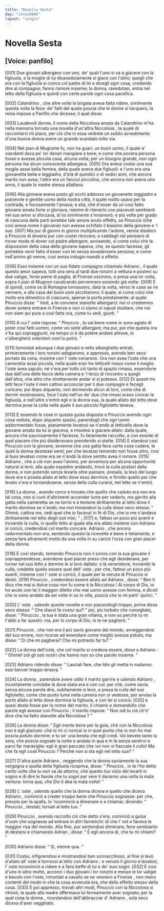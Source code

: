 ```yaml
---
title: "Novella Sesta"
day: "itnov0906"
layout: "single"
---
```

<div id="nov0906" type="novella" who="panfilo">
 <h1>
  Novella Sesta
 </h1>
 <p>
  <h2>
   [Voice: panfilo]
  </h2>
 </p>
 <argument>
  <p>
   <a name="p09060001">
    [001]
   </a>
   Due giovani albergano con uno, de' quali l'uno si va a giacere con la figliuola, e la moglie di lui disavedutamente si giace con l'altro; quegli che era con la figliuola si corica col padre di lei e dicegli ogni cosa, credendo dire al compagno; fanno romore insieme; la donna, ravedutasi, entra nel letto della figliuola e quindi con certe parole ogni cosa pacefica.
  </p>
 </argument>
 <div3 type="commentary" who="author">
  <p>
   <a name="p09060002">
    [002]
   </a>
   <name persref="calandrino" type="person">
    Calandrino
   </name>
   , che altre volte la brigata aveva fatta ridere, similmente questa volta la fece: de' fatti del quale poscia che le donne si tacquero,
   <name persref="emilia" type="person">
    la reina
   </name>
   impose a
   <name persref="panfilo" type="person">
    Panfilo
   </name>
   che dicesse; il qual disse:
  </p>
 </div3>
 <div3 type="commentary" who="panfilo">
  <p>
   <a name="p09060003">
    [003]
   </a>
   Laudevoli donne, il nome della
   <name persref="niccolosa" type="person">
    Niccolosa
   </name>
   amata da
   <name persref="calandrino" type="person">
    Calandrino
   </name>
   m'ha nella memoria tornata una novella d'un'altra
   <name persref="niccolosa-0906" type="person">
    Niccolosa
   </name>
   , la quale di raccontarvi mi piace, per ci&ograve; che in essa vedrete un subito avvedimento d'una buona donna avere un grande scandalo tolto via.
  </p>
 </div3>
 <p>
  <a name="p09060004">
   [004]
  </a>
  Nel pian di
  <name placeref="mugnone" type="place">
   Mugnone
  </name>
  fu, non ha guari, un buon uomo, il quale a' viandanti dava pe' lor danari mangiare e bere; e come che povera persona fosse e avesse piccola casa, alcuna volta; per un bisogno grande, non ogni persona ma alcun conoscente albergava.
  <a name="p09060005">
   [005]
  </a>
  Ora aveva costui una sua moglie assai bella femina, della quale aveva due figliuoli: e l'uno era una giovanetta bella e leggiadra, d'et&agrave; di quindici o di sedici anni, che ancora marito non avea; l'altro era un fanciul piccolino, che ancora non aveva uno anno, il quale la madre stessa allattava.
 </p>
 <p>
  <a name="p09060006">
   [006]
  </a>
  Alla giovane aveva posto gli occhi addosso un giovanetto leggiadro e piacevole e gentile uomo della nostra citt&agrave;, il quale molto usava per la contrada, e focosamente l'amava; e ella, che d'esser da un cos&iacute; fatto giovane amata forte si gloriava, mentre di ritenerlo con piacevoli sembianti nel suo amor si sforzava, di lui similmente s'innamor&ograve;; e pi&uacute; volte per grado di ciascuna delle parti avrebbe tale amore avuto effetto, se
  <name persref="pinuccio" type="person">
   Pinuccio
  </name>
  (che cos&iacute; aveva nome il giovane) non avesse schifato il biasimo della giovane e 'l suo.
  <a name="p09060007">
   [007]
  </a>
  Ma pur di giorno in giorno multiplicando l'ardore, venne disidero a
  <name persref="pinuccio" type="person">
   Pinuccio
  </name>
  di doversi pur con costei ritrovare; e caddegli nel pensiero di trovar modo di dover col padre albergare, avvisando, s&iacute; come colui che la disposizion della casa della giovane sapeva, che, se questo facesse, gli potrebbe venir fatto d'esser con lei senza avvedersene persona; e come nell'animo gli venne, cos&iacute; senza indugio mand&ograve; a effetto.
 </p>
 <p>
  <a name="p09060008">
   [008]
  </a>
  Esso insieme con un suo fidato compagno chiamato
  <name persref="adriano" type="person">
   Adriano
  </name>
  , il quale questo amor sapeva, tolti una sera al tardi due ronzini a vettura e postevi su due valigie, forse piene di paglia, di
  <name placeref="firenze" type="place">
   Firenze
  </name>
  uscirono, e presa una lor volta, sopra il pian di
  <name placeref="mugnone" type="place">
   Mugnon
  </name>
  cavalcando pervennero essendo gi&agrave; notte.
  <a name="p09060009">
   [009]
  </a>
  E di quindi, come se di
  <name placeref="romagna" type="place">
   Romagna
  </name>
  tornassero, data la volta, verso le case se ne vennero, e alla casa del buon uom picchiarono; il quale, s&iacute; come colui che molto era dimestico di ciascuno, aperse la porta prestamente: al quale
  <name persref="pinuccio" type="person">
   Pinuccio
  </name>
  disse:
  <q direct="unspecified" who="pinuccio">
   Vedi, a te conviene stanotte albergarci: noi ci credemmo dover potere entrare in
   <name placeref="firenze" type="place">
    Firenze
   </name>
   e non ci siamo s&iacute; saputi studiare, che noi non siam qui pure a cos&iacute; fatta ora, come tu vedi, giunti.
  </q>
 </p>
 <p>
  <a name="p09060010">
   [010]
  </a>
  A cui l'
  <name persref="oste-0906" type="person">
   oste
  </name>
  rispose:
  <q direct="unspecified" who="oste-0906">
   <name persref="pinuccio" type="person">
    Pinuccio
   </name>
   , tu sai bene come io sono agiato di poter cos&iacute; fatti uomini, come voi siete albergare; ma pur, poi che questa ora v'ha qui sopraggiunti, n&eacute; tempo ci &egrave; da potere andare altrove, io v'albergher&ograve; volentieri com'io potr&ograve;.
  </q>
 </p>
 <p>
  <a name="p09060011">
   [011]
  </a>
  Ismontati adunque i due giovani e nello alberghetto entrati, primieramente i loro ronzini adagiarono, e appresso, avendo ben seco portato da cena, insieme con l'
  <name persref="oste-0906" type="person">
   oste
  </name>
  cenarono. Ora non avea l'oste che una cameretta assai piccola, nella quale eran tre letticelli messi come il meglio l'oste avea saputo; n&eacute; v'era per tutto ci&ograve; tanto di spazio rimaso, essendone due dall'una delle facce della camera e 'l terzo di rincontro a quegli dall'altra, che altro che strettamente andar vi si potesse.
  <a name="p09060012">
   [012]
  </a>
  Di questi tre letti fece l'oste il men cattivo acconciar per li due compagni e fecegli coricare; poi dopo alquanto, non dormendo alcun di loro, come che di dormir mostrassero, fece l'oste nell'un de' due che rimasi erano coricar la figliuola, e nell'altro s'entr&ograve; egli e la
  <name persref="donna-0906" type="person">
   donna
  </name>
  sua, la quale allato del letto dove dormiva pose la culla nella quale il suo piccolo figlioletto teneva.
 </p>
 <p>
  <a name="p09060013">
   [013]
  </a>
  E essendo le cose in questa guisa disposte e
  <name persref="pinuccio" type="person">
   Pinuccio
  </name>
  avendo ogni cosa veduta, dopo alquanto spazio, parendogli che ogn'uomo addormentato fosse, pianamente levatosi se n'and&ograve; al letticello dove la giovane amata da lui si giaceva, e miselesi a giacere allato: dalla quale, ancora che paurosamente il facesse, fu lietamente raccolto, e con essolei di quel piacere che pi&uacute; disideravano prendendo si stette.
  <a name="p09060014">
   [014]
  </a>
  E standosi cos&iacute;
  <name persref="pinuccio" type="person">
   Pinuccio
  </name>
  con la giovane, avvenne che una gatta fece certe cose cadere, le quali la
  <name persref="donna-0906" type="person">
   donna
  </name>
  destatasi sent&iacute;; per che levatasi temendo non fosse altro, cos&iacute; al buio levatasi come era se n'and&ograve; l&agrave; dove sentito avea il romore.
  <a name="p09060015">
   [015]
  </a>
  <name persref="adriano" type="person">
   Adriano
  </name>
  , che a ci&ograve; non avea l'animo, per avventura per alcuna opportunit&agrave; natural si lev&ograve;, alla quale espedire andando, trov&ograve; la culla postavi dalla donna, e non potendo senza levarla oltre passare, presala, la lev&ograve; del luogo dove era e posela allato al letto dove esso dormiva; e fornito quello per che levato s'era e tornandosene, senza della culla curarsi, nel letto se n'entr&ograve;.
 </p>
 <p>
  <a name="p09060016">
   [016]
  </a>
  La
  <name persref="donna-0906" type="person">
   donna
  </name>
  , avendo cerco e trovato che quello che caduto era non era tal cosa, non si cur&ograve; d'altrimenti accender lume per vederlo, ma garrito alla gatta nella cameretta se ne torn&ograve; e a tentone dirittamente al letto dove il marito dormiva se n'and&ograve;; ma non trovandovi la culla disse seco stessa:
  <q direct="unspecified" who="donna-0906">
   Ohim&egrave;, cattiva me, vedi quel che io faceva! in f&eacute; di Dio, che io me n'andava dirittamente nel letto degli osti miei,
  </q>
  ;
  <a name="p09060017">
   [017]
  </a>
  e, fattasi un poco pi&uacute; avanti e trovando la culla, in quello letto al quale ella era allato insieme con
  <name persref="adriano" type="person">
   Adriano
  </name>
  si coric&ograve;, credendosi col marito coricare.
  <name persref="adriano" type="person">
   Adriano
  </name>
  , che ancora radormentato non era, sentendo questo la ricevette e bene e lietamente, e senza fare altramenti motto da una volta in su caric&ograve; l'orza con gran piacer della donna.
 </p>
 <p>
  <a name="p09060018">
   [018]
  </a>
  E cos&iacute; stando, temendo
  <name persref="pinuccio" type="person">
   Pinuccio
  </name>
  non il sonno con la sua giovane il soprapprendesse, avendone quel piacer preso che egli desiderava, per tornar nel suo letto a dormire le si lev&ograve; dallato: e l&agrave; venendone, trovando la culla, credette quello essere quel dell'
  <name persref="oste-0906" type="person">
   oste
  </name>
  ; per che, fattosi un poco pi&uacute; avanti, insieme con l'
  <name persref="oste-0906" type="person">
   oste
  </name>
  si coric&ograve;, il quale per la venuta di
  <name persref="pinuccio" type="person">
   Pinuccio
  </name>
  si dest&ograve;.
  <a name="p09060019">
   [019]
  </a>
  <name persref="pinuccio" type="person">
   Pinuccio
  </name>
  , credendosi essere allato ad
  <name persref="adriano" type="person">
   Adriano
  </name>
  , disse:
  <q direct="unspecified" who="pinuccio">
   Ben ti dico che mai s&iacute; dolce cosa non fu come &egrave; la
   <name persref="niccolosa-0906" type="person">
    Niccolosa
   </name>
   ! Al corpo di Dio, io ho avuto con lei il maggior diletto che mai uomo avesse con femina, e dicoti che io sono andato da sei volte in su in villa, poscia che io mi parti' quinci.
  </q>
 </p>
 <p>
  <a name="p09060020">
   [020]
  </a>
  L'
  <name persref="oste-0906" type="person">
   oste
  </name>
  , udendo queste novelle e non piacendogli troppo, prima disse seco stesso:
  <q direct="unspecified" who="oste-0906">
   Che diavol fa costui qui?
  </q>
  poi, pi&uacute; turbato che consigliato, disse:
  <q direct="unspecified" who="oste-0906">
   <name persref="pinuccio" type="person">
    Pinuccio
   </name>
   , la tua &egrave; stata una gran villania, e non so perch&eacute; tu mi t'abbi a far questo: ma, per lo corpo di Dio, io te ne pagher&ograve;.
  </q>
 </p>
 <p>
  <a name="p09060021">
   [021]
  </a>
  <name persref="pinuccio" type="person">
   Pinuccio
  </name>
  , che non era il pi&uacute; savio giovane del mondo, avveggendosi del suo errore, non ricorse ad emendare come meglio avesse potuto, ma disse:
  <q direct="unspecified" who="pinuccio">
   Di che mi pagherai? Che mi potrest&uacute; far tu?
  </q>
 </p>
 <p>
  <a name="p09060022">
   [022]
  </a>
  La
  <name persref="donna-0906" type="person">
   donna
  </name>
  dell'oste, che col marito si credeva essere, disse a
  <name persref="adriano" type="person">
   Adriano
  </name>
  :
  <q direct="unspecified" who="donna-0906">
   Ohim&egrave;! odi gli osti nostri che hanno non so che parole insieme.
  </q>
 </p>
 <p>
  <a name="p09060023">
   [023]
  </a>
  <name persref="adriano" type="person">
   Adriano
  </name>
  ridendo disse:
  <q direct="unspecified" who="adriano">
   Lasciali fare, che Idio gli metta in malanno: essi bevver troppo iersera.
  </q>
 </p>
 <p>
  <a name="p09060024">
   [024]
  </a>
  La
  <name persref="donna-0906" type="person">
   donna
  </name>
  , parendole avere udito il marito garrire e udendo
  <name persref="adriano" type="person">
   Adriano
  </name>
  , incontanente conobbe l&agrave; dove stata era e con cui: per che, come savia, senza alcuna parola dire, subitamente si lev&ograve;, e presa la culla del suo figlioletto, come che punto lume nella camera non si vedesse, per avviso la port&ograve; allato al letto dove dormiva la figliuola, e con lei si coric&ograve;;
  <a name="p09060025">
   [025]
  </a>
  e quasi desta fosse per lo romor del marito, il chiam&ograve; e domandollo che parole egli avesse con
  <name persref="pinuccio" type="person">
   Pinuccio
  </name>
  ; il marito rispose:
  <q direct="unspecified" who="oste-0906">
   Non odi tu ci&ograve; ch'e' dice che ha fatto stanotte alla
   <name persref="niccolosa-0906" type="person">
    Niccolosa
   </name>
   ?
  </q>
 </p>
 <p>
  <a name="p09060026">
   [026]
  </a>
  La
  <name persref="donna-0906" type="person">
   donna
  </name>
  disse:
  <q direct="unspecified" who="donna-0906">
   Egli mente bene per la gola, ch&eacute; con la
   <name persref="niccolosa-0906" type="person">
    Niccolosa
   </name>
   non &egrave; egli giaciuto: ch&eacute; io mi ci coricai io in quel punto che io non ho mai poscia potuto dormire; e tu se' una bestia che egli credi. Voi bevete tanto la sera, che poscia sognate la notte e andate in qua e in l&agrave; senza sentirvi e parvi far maraviglie: egli &egrave; gran peccato che voi non vi fiaccate il collo! Ma che fa egli cost&iacute;
   <name persref="pinuccio" type="person">
    Pinuccio
   </name>
   ? Perch&eacute; non si sta egli nel letto suo?
  </q>
 </p>
 <p>
  <a name="p09060027">
   [027]
  </a>
  D'altra parte
  <name persref="adriano" type="person">
   Adriano
  </name>
  , veggendo che la
  <name persref="donna-0906" type="person">
   donna
  </name>
  saviamente la sua vergogna e quella della figliuola ricopriva, disse:
  <q direct="unspecified" who="adriano">
   <name persref="pinuccio" type="person">
    Pinuccio
   </name>
   , io te l'ho detto cento volte che tu non va da attorno, ch&eacute; questo tuo vizio del levarti in sogno e di dire le favole che tu sogni per vere ti daranno una volta la mala ventura: torna qua, che Dio ti dea la mala notte!
  </q>
 </p>
 <p>
  <a name="p09060028">
   [028]
  </a>
  L'
  <name persref="oste-0906" type="person">
   oste
  </name>
  , udendo quello che la
  <name persref="donna-0906" type="person">
   donna
  </name>
  diceva e quello che diceva
  <name persref="adriano" type="person">
   Adriano
  </name>
  , cominci&ograve; a creder troppo bene che
  <name persref="pinuccio" type="person">
   Pinuccio
  </name>
  sognasse: per che, presolo per la spalla, lo 'ncominci&ograve; a dimenare e a chiamar, dicendo:
  <q direct="unspecified" who="oste-0906">
   <name persref="pinuccio" type="person">
    Pinuccio
   </name>
   , destati; tornati al letto tuo.
  </q>
 </p>
 <p>
  <a name="p09060029">
   [029]
  </a>
  <name persref="pinuccio" type="person">
   Pinuccio
  </name>
  , avendo raccolto ci&ograve; che detto s'era, cominci&ograve; a guisa d'uom che sognasse ad entrare in altri farnetichi: di che l'
  <name persref="oste-0906" type="person">
   ost
  </name>
  e faceva le maggior risa del mondo. Alla fine, pur sentendosi dimenare, fece sembiante di destarsi e chiamando
  <name persref="adriano" type="person">
   Adrian
  </name>
  , disse:
  <q direct="unspecified" who="pinuccio">
   &Egrave; egli ancora d&iacute;, che tu mi chiami?
  </q>
 </p>
 <p>
  <a name="p09060030">
   [030]
  </a>
  <name persref="adriano" type="person">
   Adriano
  </name>
  disse:
  <q direct="unspecified" who="adriano">
   S&iacute;, vienne qua.
  </q>
 </p>
 <p>
  <a name="p09060031">
   [031]
  </a>
  Costui, infignendosi e mostrandosi ben sonnacchioso, al fine si lev&ograve; d'allato all'
  <name persref="oste-0906" type="person">
   oste
  </name>
  e tornossi al letto con
  <name persref="adriano" type="person">
   Adriano
  </name>
  ; e venuto il giorno e levatosi, l'
  <name persref="oste-0906" type="person">
   oste
  </name>
  incominci&ograve; a ridere e a farsi beffe di lui e de' suoi sogni.
  <a name="p09060032">
   [032]
  </a>
  E cos&iacute; d'uno in altro motto, acconci i duo giovani i lor ronzini e messe le lor valigie e bevuto con l'oste, rimontati a cavallo se ne vennero a
  <name placeref="firenze" type="place">
   Firenze
  </name>
  , non meno contenti del modo in che la cosa avvenuta era, che dello effetto stesso della cosa.
  <a name="p09060033">
   [033]
  </a>
  E poi appresso, trovati altri modi,
  <name persref="pinuccio" type="person">
   Pinuccio
  </name>
  con la
  <name persref="niccolosa-0906" type="person">
   Niccolosa
  </name>
  si ritrov&ograve;, la quale alla madre affermava lui fermamente aver sognato; per la qual cosa la
  <name persref="donna-0906" type="person">
   donna
  </name>
  , ricordandosi dell'abbracciar d'
  <name persref="adriano" type="person">
   Adriano
  </name>
  , sola seco diceva d'aver vegghiato.
 </p>
</div>